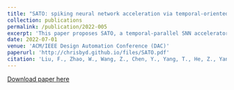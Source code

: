 ```yaml
---
title: "SATO: spiking neural network acceleration via temporal-oriented dataflow and architecture"
collection: publications
permalink: /publication/2022-005
excerpt: 'This paper proposes SATO, a temporal-parallel SNN accelerator that accumulates the membrane potential for all time steps in parallel.'
date: 2022-07-01
venue: 'ACM/IEEE Design Automation Conference (DAC)'
paperurl: 'http://chrisbyd.github.io/files/SATO.pdf'
citation: 'Liu, F., Zhao, W., Wang, Z., Chen, Y., Yang, T., He, Z., Yang, X. and Jiang, L., 2022, July. SATO: spiking neural network acceleration via temporal-oriented dataflow and architecture. In Proceedings of the 59th ACM/IEEE Design Automation Conference (pp. 1105-1110).'
---
```


[Download paper here](http://chrisbyd.github.io/files/SATO.pdf)
